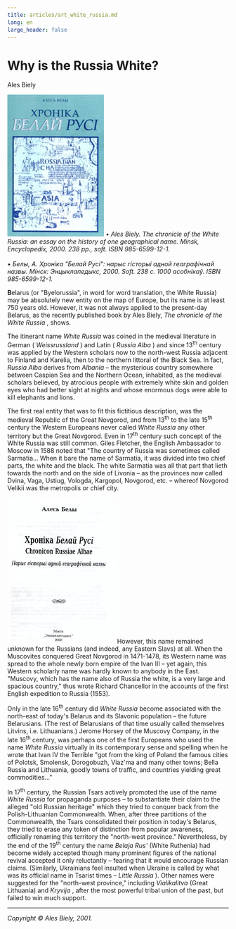 ```yaml
---
title: articles/art_white_russia.md 
lang: en
large_header: false
---
```







<h1 id="why-is-the-russia-white">Why is the Russia White?</h1>

Ales Biely


<img src="white_russia_01.jpg" width="220" height="322" alt="White Russia" /> *• Ales Biely. The chronicle of the White Russia: an essay on the history of one geographical name. Minsk, Encyclopedix, 2000. 238 pp., soft. ISBN 985-6599-12-1.<br />
<br />
• Белы, А. Хроніка "Белай Русі": нарыс гісторыі адной геаграфічнай назвы. Мінск: Энцыклапедыкс, 2000. Soft. 238 с. 1000 асобнікаў. ISBN 985-6599-12-1.* 


<strong>B</strong>elarus (or "Byelorussia", in word for word translation, the White Russia) may be absolutely new entity on the map of Europe, but its name is at least 750 years old. However, it was not always applied to the present-day Belarus, as the recently published book by Ales Biely,  *The chronicle of the White Russia* , shows.


The itinerant name  *White Russia*  was coined in the medieval literature in German ( *Weissrussland* ) and Latin ( *Russia Alba* ) and since 13<sup>th</sup> century was applied by the Western scholars now to the north-west Russia adjacent to Finland and Karelia, then to the northern littoral of the Black Sea. In fact,  *Russia Alba*  derives from  *Albania*  – the mysterious country somewhere between Caspian Sea and the Northern Ocean, inhabited, as the medieval scholars believed, by atrocious people with extremely white skin and golden eyes who had better sight at nights and whose enormous dogs were able to kill elephants and lions.


The first real entity that was to fit this fictitious description, was the medieval Republic of the Great Novgorod, and from 13<sup>th</sup> to the late 15<sup>th</sup> century the Western Europeans never called  *White Russia*  any other territory but the Great Novgorod. Even in 17<sup>th</sup> century such concept of the White Russia was still common. Giles Fletcher, the English Ambassador to Moscow in 1588 noted that "The country of Russia was sometimes called Sarmatia... When it bare the name of Sarmatia, it was divided into two chief parts, the white and the black. The white Sarmatia was all that part that lieth towards the north and on the side of Livonia – as the provinces now called Dvina, Vaga, Ustiug, Vologda, Kargopol, Novgorod, etc. – whereof Novgorod Velikii was the metropolis or chief city.


<img src="white_russia_02.jpg" width="250" height="331" alt="White Russia" />However, this name remained unknown for the Russians (and indeed, any Eastern Slavs) at all. When the Muscovites conquered Great Novgorod in 1471-1478, its Western name was spread to the whole newly born empire of the Ivan III – yet again, this Western scholarly name was hardly known to anybody in the East. "Muscovy, which has the name also of Russia the white, is a very large and spacious country," thus wrote Richard Chancellor in the accounts of the first English expedition to Russia (1553).


Only in the late 16<sup>th</sup> century did  *White Russia*  become associated with the north-east of today's Belarus and its Slavonic population – the future Belarusians. (The rest of Belarusians of that time usually called themselves Litvins, i.e. Lithuanians.) Jerome Horsey of the Muscovy Company, in the late 16<sup>th</sup> century, was perhaps one of the first Europeans who used the name  *White Russia*  virtually in its contemporary sense and spelling when he wrote that Ivan IV the Terrible "got from the king of Poland the famous cities of Polotsk, Smolensk, Dorogobuzh, Viaz'ma and many other towns; Bella Russia and Lithuania, goodly towns of traffic, and countries yielding great commodities..."


In 17<sup>th</sup> century, the Russian Tsars actively promoted the use of the name  *White Russia*  for propaganda purposes – to substantiate their claim to the alleged "old Russian heritage" which they tried to conquer back from the Polish-Lithuanian Commonwealth. When, after three partitions of the Commonwealth, the Tsars consolidated their position in today's Belarus, they tried to erase any token of distinction from popular awareness, officially renaming this territory the "north-west province." Nevertheless, by the end of the 19<sup>th</sup> century the name  *Belaja Rus'*  (White Ruthenia) had become widely accepted though many prominent figures of the national revival accepted it only reluctantly – fearing that it would encourage Russian claims. (Similarly, Ukrainians feel insulted when Ukraine is called by what was its official name in Tsarist times –  *Little Russia* ). Other names were suggested for the "north-west province," including  *Vialikalitva*  (Great Lithuania) and  *Kryvija* , after the most powerful tribal union of the past, but failed to win much support.

<hr />

 *Copyright © Ales Biely, 2001.* 
